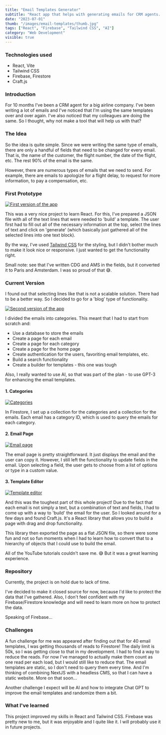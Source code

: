 ```yaml
---
title: "Email Templates Generator"
subtitle: "React app that helps with generating emails for CRM agents. AI powered"
date: "2023-07-01"
thumb: "/images/email-templates/thumb.jpg"
tags: ["React", "Firebase", "Tailwind CSS", "AI"]
category: "Web Development"
visible: true
---
```


### Technologies used

* React, Vite
* Tailwind CSS
* Firebase, Firestore
* Craft.js

### Introduction

For 10 months I've been a CRM agent for a big airline company. I've been writing a lot of emails and I've noticed that I'm using the same templates over and over again. I've also noticed that my colleagues are doing the same. So I thought, why not make a tool that will help us with that?

### The Idea

So the idea is quite simple. Since we were writing the same type of emails, there are only a handful of fields that need to be changed for every email. That is, the name of the customer, the flight number, the date of the flight, etc. The rest 90% of the email is the same.

However, there are numerous types of emails that we need to send. For example, there are emails to apologize for a flight delay, to request for more information, to pay a compensation, etc.

### First Prototype

[<img src="/images/email-templates/first-version-thumb.jpg" alt="First version of the app" />](/images/email-templates/first-version.jpg)

This was a very nice project to learn React. For this, I've prepared a JSON file with all of the text lines that were needed to 'build' a template. The user first had to fill out all of the necessary information at the top, select the lines of text and click on 'generate' (which basically just gathered all of the selected lines into one text block).

By the way, I've used [Tailwind CSS](https://tailwindcss.com/) for the styling, but I didn't bother much to make it look nice or responsive. I just wanted to get the functionality right.

Small note: see that I've written CDG and AMS in the fields, but it converted it to Paris and Amsterdam. I was so proud of that 😅.

### Current Version

I found out that selecting lines like that is not a scalable solution. There had to be a better way. So I decided to go for a 'blog' type of functionality.

[<img src="/images/email-templates/1-thumb.jpg" alt="Second version of the app" className="inline-flex" />](/images/email-templates/1.jpg)

I divided the emails into categories. This meant that I had to start from scratch and:

* Use a database to store the emails
* Create a page for each email
* Create a page for each category
* Create a page for the home page
* Create authentication for the users, favoriting email templates, etc.
* Build a search functionality
* Create a builder for templates - this one was tough

Also, I really wanted to use AI, so that was part of the plan - to use GPT-3 for enhancing the email templates.

#### 1. Categories 

[<img src="/images/email-templates/2-thumb.jpg" alt="Categories" className="inline-flex" />](/images/email-templates/2.jpg)

In Firestore, I set up a collection for the categories and a collection for the emails. Each email has a category ID, which is used to query the emails for each category.

#### 2. Email Page

[<img src="/images/email-templates/3-thumb.jpg" alt="Email page" className="inline-flex" />](/images/email-templates/3.jpg)

The email page is pretty straightforward. It just displays the email and the user can copy it. However, I still left the functionality to update fields in the email. Upon selecting a field, the user gets to choose from a list of options or type in a custom value.

#### 3. Template Editor

[<img src="/images/email-templates/4-thumb.jpg" alt="Template editor" className="inline-flex" />](/images/email-templates/4.jpg)

And this was the toughest part of this whole project! Due to the fact that each email is not simply a text, but a combination of text and fields, I had to come up with a way to 'build' the email for the user. So I looked around for a few days and found Craft.js. It's a React library that allows you to build a page with drag and drop functionality.

This library then exported the page as a flat JSON file, so there were some fun and not so fun moments when I had to learn how to convert that to a hierarchy of objects that I could use to build the email.

All of the YouTube tutorials couldn't save me. 😅 But it was a great learning experience.

### Repository

Currently, the project is on hold due to lack of time.

I've decided to make it closed source for now, because I'd like to protect the data that I've gathered. Also, I don't feel confident with my Firebase/Firestore knowledge and will need to learn more on how to protect the data.

Speaking of Firebase...

### Challenges

A fun challenge for me was appeared after finding out that for 40 email templates, I was getting thousands of reads to Firestore! The daily limit is 50k, so I was getting close to that in my development. I had to find a way to reduce the reads. For now I've managed to actually make them count as one read per each load, but I would still like to reduce that. The email templates are static, so I don't need to query them every time. And I'm thinking of combining NextJS with a headless CMS, so that I can have a static website. More on that soon...

Another challenge I expect will be AI and how to integrate Chat GPT to improve the email templates and randomize them a bit.

### What I've learned

This project improved my skills in React and Tailwind CSS. Firebase was pretty new to me, but it was enjoyable and I quite like it. I will probably use it in future projects.